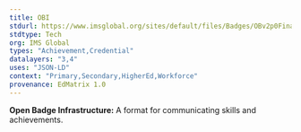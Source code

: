 ```yaml
---
title: OBI
stdurl: https://www.imsglobal.org/sites/default/files/Badges/OBv2p0Final/index.html
stdtype: Tech
org: IMS Global
types: "Achievement,Credential"
datalayers: "3,4"
uses: "JSON-LD"
context: "Primary,Secondary,HigherEd,Workforce"
provenance: EdMatrix 1.0
---
```

**Open Badge Infrastructure:** A format for communicating skills and achievements.
